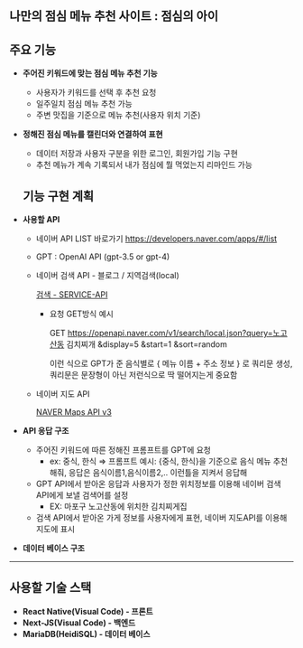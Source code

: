 ## 나만의 점심 메뉴 추천 사이트 : 점심의 아이
## **주요 기능**

- **주어진 키워드에 맞는 점심 메뉴 추천 기능**
    - 사용자가 키워드를 선택 후 추천 요청
    - 일주일치 점심 메뉴 추천 가능
    - 주변 맛집을 기준으로 메뉴 추천(사용자 위치 기준)
- **정해진 점심 메뉴를 캘린더와 연결하여 표현**
    - 데이터 저장과 사용자 구분을 위한 로그인, 회원가입 기능 구현
    - 추천 메뉴가 계속 기록되서 내가 점심에 뭘 먹었는지 리마인드 가능
  ## 기능 구현 계획

- **사용할 API**
    - 네이버 API LIST 바로가기 https://developers.naver.com/apps/#/list
    - GPT : OpenAI API (gpt-3.5 or gpt-4)
    - 네이버 검색 API - 블로그 / 지역검색(local)
        
        [검색 - SERVICE-API](https://developers.naver.com/products/service-api/search/search.md)
        
        - 요청 GET방식 예시
            
            GET https://openapi.naver.com/v1/search/local.json?query=노고산동 김치찌개
            &display=5
            &start=1
            &sort=random
            
            이런 식으로 GPT가 준 음식별로 { 메뉴 이름 + 주소 정보 } 로 쿼리문 생성, 쿼리문은 문장형이 아닌 저런식으로 딱 떨어지는게 중요함
            
    
    - 네이버 지도 API
        
        [NAVER Maps API v3](https://navermaps.github.io/maps.js.ncp/)
        
    
- **API 응답 구조**
    - 주어진 키워드에 따른 정해진 프롬프트를 GPT에 요청
        - ex: 중식, 한식 ⇒ 프롬프트 예시: {중식, 한식}을 기준으로 음식 메뉴 추천해줘, 응답은 음식이름1,음식이름2,.. 이런틀을 지켜서 응답해
    - GPT API에서 받아온 응답과 사용자가 정한 위치정보를 이용해 네이버 검색 API에게 보낼 검색어를 설정
        - EX: 마포구 노고산동에 위치한 김치찌게집
    - 검색 API에서 받아온 가게 정보를 사용자에게 표현, 네이버 지도API를 이용해 지도에 표시
- **데이터 베이스 구조**

---

## **사용할 기술 스택**

- **React Native(Visual Code) - 프론트**
- **Next-JS(Visual Code) - 백엔드**
- **MariaDB(HeidiSQL) - 데이터 베이스**
